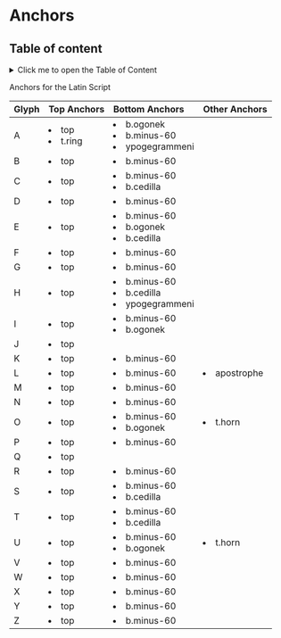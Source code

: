 # Anchors  
  
##  Table of content
<details>
  <summary>Click me to open the Table of Content</summary>  
  
+ <a id=tc_graveabove></a>Latin Script [:arrows_counterclockwise:](#graveabove)  
+ <a id=tc_dotabove></a>Greek Script [:arrows_counterclockwise:](#dotabove)  
+ <a id=tc_breve></a>Cyrillic Script [:arrows_counterclockwise:](#breve)   
</details>    
  
Anchors for the Latin Script

| Glyph | Top Anchors | Bottom Anchors | Other Anchors |    
|:---- |:---- |:---- |:---- | 
| A | <li>top</li> <li>t.ring</li> | <li>b.ogonek</li> <li>b.minus-60</li> <li>ypogegrammeni</li> | | 
| B | <li>top</li> | <li>b.minus-60</li> | | 
| C | <li>top</li> | <li>b.minus-60</li> <li>b.cedilla</li> | | 
| D | <li>top</li> | <li>b.minus-60</li> | | 
| E | <li>top</li> | <li>b.minus-60</li> <li>b.ogonek</li> <li>b.cedilla</li> | | 
| F | <li>top</li> | <li>b.minus-60</li> | | 
| G | <li>top</li> | <li>b.minus-60</li> | | 
| H | <li>top</li> | <li>b.minus-60</li> <li>b.cedilla</li> <li>ypogegrammeni</li> | | 
| I | <li>top</li> | <li>b.minus-60</li> <li>b.ogonek</li> | | 
| J | <li>top</li> | | | 
| K | <li>top</li> | <li>b.minus-60</li> | | 
| L | <li>top</li> | <li>b.minus-60</li> | <li>apostrophe</li> | 
| M | <li>top</li> | <li>b.minus-60</li> | | 
| N | <li>top</li> | <li>b.minus-60</li> | | 
| O | <li>top</li> | <li>b.minus-60</li> <li>b.ogonek</li> | <li>t.horn</li> | 
| P | <li>top</li> | <li>b.minus-60</li> | | 
| Q | <li>top</li> | | | 
| R | <li>top</li> | <li>b.minus-60</li> | | 
| S | <li>top</li> | <li>b.minus-60</li> <li>b.cedilla</li> | | 
| T | <li>top</li> | <li>b.minus-60</li> <li>b.cedilla</li> | | 
| U | <li>top</li> | <li>b.minus-60</li> <li>b.ogonek</li> | <li>t.horn</li> | 
| V | <li>top</li> | <li>b.minus-60</li> | | 
| W | <li>top</li> | <li>b.minus-60</li> | | 
| X | <li>top</li> | <li>b.minus-60</li> | | 
| Y | <li>top</li> | <li>b.minus-60</li> | | 
| Z | <li>top</li> | <li>b.minus-60</li> | | 